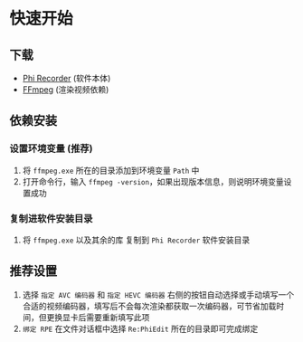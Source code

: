 # 快速开始

## 下载

- [Phi Recorder](https://github.com/2278535805/phigros-recorder/releases) (软件本体)
- [FFmpeg](https://github.com/BtbN/FFmpeg-Builds/releases/latest) (渲染视频依赖)

## 依赖安装

### 设置环境变量 (推荐)

1. 将 `ffmpeg.exe` 所在的目录添加到环境变量 `Path` 中
2. 打开命令行，输入 `ffmpeg -version`，如果出现版本信息，则说明环境变量设置成功

### 复制进软件安装目录

1. 将 `ffmpeg.exe` 以及其余的库 复制到 `Phi Recorder` 软件安装目录

## 推荐设置

1. 选择 `指定 AVC 编码器` 和 `指定 HEVC 编码器` 右侧的按钮自动选择或手动填写一个合适的视频编码器，填写后不会每次渲染都获取一次编码器，可节省加载时间，但更换显卡后需要重新填写此项
2. `绑定 RPE` 在文件对话框中选择 `Re:PhiEdit` 所在的目录即可完成绑定
